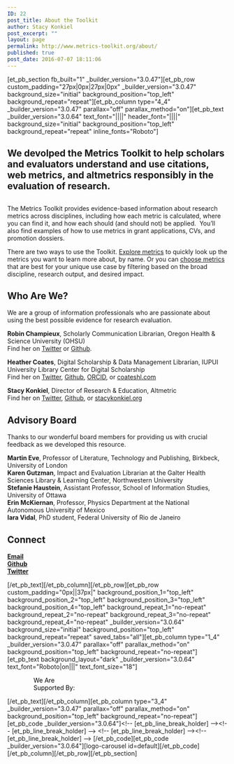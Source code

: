 ```yaml
---
ID: 22
post_title: About the Toolkit
author: Stacy Konkiel
post_excerpt: ""
layout: page
permalink: http://www.metrics-toolkit.org/about/
published: true
post_date: 2016-07-07 18:11:06
---
```

[et_pb_section fb_built="1" _builder_version="3.0.47"][et_pb_row custom_padding="27px|0px|27px|0px" _builder_version="3.0.47" background_size="initial" background_position="top_left" background_repeat="repeat"][et_pb_column type="4_4" _builder_version="3.0.47" parallax="off" parallax_method="on"][et_pb_text _builder_version="3.0.64" text_font="||||" header_font="||||" background_size="initial" background_position="top_left" background_repeat="repeat" inline_fonts="Roboto"]<h2>We devolped the Metrics Toolkit to help scholars and evaluators understand and use citations, web metrics, and altmetrics responsibly in the evaluation of research.</h2>
<h2></h2>
<p>The Metrics Toolkit provides evidence-based information about research metrics across disciplines, including how each metric is calculated, where you can find it, and how each should (and should not) be applied.  You’ll also find examples of how to use metrics in grant applications, CVs, and promotion dossiers.</p>
<p>There are two ways to use the Toolkit. <a href="http://metrics-toolkit.org/explore-metrics">Explore metrics</a> to quickly look up the metrics you want to learn more about, by name. Or you can <a href="http://metrics-toolkit.org/choose-metrics/">choose metrics</a> that are best for your unique use case by filtering based on the broad discipline, research output, and desired impact.</p>
<h2>Who Are We?</h2>
<p>We are a group of information professionals who are passionate about using the best possible evidence for research evaluation.</p>
<p><strong>Robin Champieux</strong>, Scholarly Communication Librarian, Oregon Health & Science University (OHSU)<br />
Find her on <a href="https://twitter.com/rchampieux">Twitter</a> or <a href="https://github.com/rchampieux">Github</a>.</p>
<p><strong>Heather Coates</strong>, Digital Scholarship & Data Management Librarian, IUPUI University Library Center for Digital Scholarship<br />
Find her on <a href="https://twitter.com/iandpangurban">Twitter</a>, <a href="https://github.com/coateshl">Github</a>, <a href="http://orcid.org/0000-0003-4290-6997">ORCID</a>, or <a href="http://coateshl.com/">coateshl.com</a></p>
<p><strong>Stacy Konkiel</strong>, Director of Research & Education, Altmetric<br />
Find her on <a href="http://twitter.com/skonkiel">Twitter</a>, <a href="https://github.com/skonkiel/">Github</a>, or <a href="http://stacykonkiel.org">stacykonkiel.org</a></p>
<h2>Advisory Board</h2>
<p>Thanks to our wonderful board members for providing us with crucial feedback as we developed this resource.</p>
<p><strong>Martin Eve</strong>, Professor of Literature, Technology and Publishing, Birkbeck, University of London<br />
<strong>Karen Gutzman</strong>, Impact and Evaluation Librarian at the Galter Health Sciences Library & Learning Center, Northwestern University<br />
<strong>Stefanie Haustein</strong>, Assistant Professor, School of Information Studies, University of Ottawa<br />
<strong>Erin McKiernan</strong>, Professor, Physics Department at the National Autonomous University of Mexico<br />
<strong>Iara Vidal</strong>, PhD student, Federal University of Rio de Janeiro</p>
<h2>Connect</h2>
<p><strong><a href="mailto:metricstoolkit@gmail.com">Email<br />
</a><a href="https://github.com/Metrics-Toolkit/Metrics-Toolkit">Github</a></strong><br />
<strong> <a href="https://twitter.com/Metrics_Toolkit">Twitter</a></strong></p>
[/et_pb_text][/et_pb_column][/et_pb_row][et_pb_row custom_padding="0px||37px|" background_position_1="top_left" background_position_2="top_left" background_position_3="top_left" background_position_4="top_left" background_repeat_1="no-repeat" background_repeat_2="no-repeat" background_repeat_3="no-repeat" background_repeat_4="no-repeat" _builder_version="3.0.64" background_size="initial" background_position="top_left" background_repeat="repeat" saved_tabs="all"][et_pb_column type="1_4" _builder_version="3.0.47" parallax="off" parallax_method="on" background_position="top_left" background_repeat="no-repeat"][et_pb_text background_layout="dark" _builder_version="3.0.64" text_font="Roboto|on|||" text_font_size="18"]
<p style="padding-left: 60px;"><span style="color: #050505;">We Are</span><br /> <span style="color: #050505;">Supported By:</span></p>
[/et_pb_text][/et_pb_column][et_pb_column type="3_4" _builder_version="3.0.47" parallax="off" parallax_method="on" background_position="top_left" background_repeat="no-repeat"][et_pb_code _builder_version="3.0.64"]&lt;!-- [et_pb_line_break_holder] --&gt;&lt;!-- [et_pb_line_break_holder] --&gt;					&lt;!-- [et_pb_line_break_holder] --&gt;&lt;!-- [et_pb_line_break_holder] --&gt;					[/et_pb_code][et_pb_code _builder_version="3.0.64"][logo-carousel id=default][/et_pb_code][/et_pb_column][/et_pb_row][/et_pb_section]
